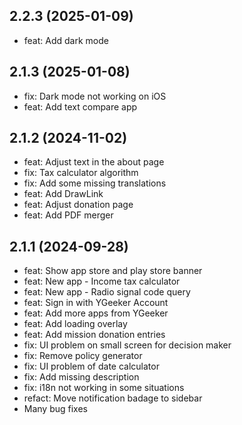 ## 2.2.3 (2025-01-09)

-   feat: Add dark mode

## 2.1.3 (2025-01-08)

-   fix: Dark mode not working on iOS
-   feat: Add text compare app

## 2.1.2 (2024-11-02)

-   feat: Adjust text in the about page
-   fix: Tax calculator algorithm
-   fix: Add some missing translations
-   feat: Add DrawLink
-   feat: Adjust donation page
-   feat: Add PDF merger

## 2.1.1 (2024-09-28)

-   feat: Show app store and play store banner
-   feat: New app - Income tax calculator
-   feat: New app - Radio signal code query
-   feat: Sign in with YGeeker Account
-   feat: Add more apps from YGeeker
-   feat: Add loading overlay
-   feat: Add mission donation entries
-   fix: UI problem on small screen for decision maker
-   fix: Remove policy generator
-   fix: UI problem of date calculator
-   fix: Add missing description
-   fix: i18n not working in some situations
-   refact: Move notification badage to sidebar
-   Many bug fixes
